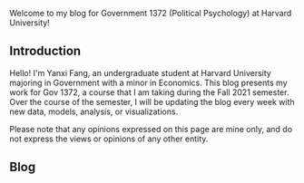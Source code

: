 Welcome to my blog for Government 1372 (Political Psychology) at Harvard University!

## Introduction
Hello! I'm Yanxi Fang, an undergraduate student at Harvard University majoring in Government with a minor in Economics. This blog presents my work for Gov 1372, a course that I am taking during the Fall 2021 semester. Over the course of the semester, I will be updating the blog every week with new data, models, analysis, or visualizations.

Please note that any opinions expressed on this page are mine only, and do not express the views or opinions of any other entity.

## Blog
